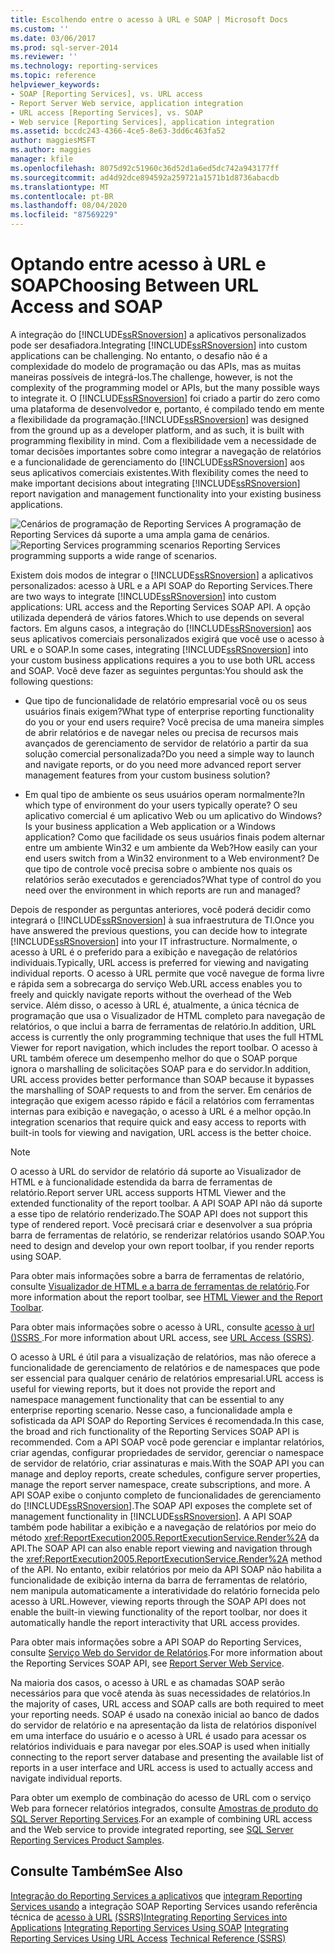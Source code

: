 ```yaml
---
title: Escolhendo entre o acesso à URL e SOAP | Microsoft Docs
ms.custom: ''
ms.date: 03/06/2017
ms.prod: sql-server-2014
ms.reviewer: ''
ms.technology: reporting-services
ms.topic: reference
helpviewer_keywords:
- SOAP [Reporting Services], vs. URL access
- Report Server Web service, application integration
- URL access [Reporting Services], vs. SOAP
- Web service [Reporting Services], application integration
ms.assetid: bccdc243-4366-4ce5-8e63-3dd6c463fa52
author: maggiesMSFT
ms.author: maggies
manager: kfile
ms.openlocfilehash: 8075d92c51960c36d52d1a6ed5dc742a943177ff
ms.sourcegitcommit: ad4d92dce894592a259721a1571b1d8736abacdb
ms.translationtype: MT
ms.contentlocale: pt-BR
ms.lasthandoff: 08/04/2020
ms.locfileid: "87569229"
---
```

# <a name="choosing-between-url-access-and-soap"></a><span data-ttu-id="800d2-102">Optando entre acesso à URL e SOAP</span><span class="sxs-lookup"><span data-stu-id="800d2-102">Choosing Between URL Access and SOAP</span></span>
  <span data-ttu-id="800d2-103">A integração do [!INCLUDE[ssRSnoversion](../../includes/ssrsnoversion-md.md)] a aplicativos personalizados pode ser desafiadora.</span><span class="sxs-lookup"><span data-stu-id="800d2-103">Integrating [!INCLUDE[ssRSnoversion](../../includes/ssrsnoversion-md.md)] into custom applications can be challenging.</span></span> <span data-ttu-id="800d2-104">No entanto, o desafio não é a complexidade do modelo de programação ou das APIs, mas as muitas maneiras possíveis de integrá-los.</span><span class="sxs-lookup"><span data-stu-id="800d2-104">The challenge, however, is not the complexity of the programming model or APIs, but the many possible ways to integrate it.</span></span> <span data-ttu-id="800d2-105">O [!INCLUDE[ssRSnoversion](../../includes/ssrsnoversion-md.md)] foi criado a partir do zero como uma plataforma de desenvolvedor e, portanto, é compilado tendo em mente a flexibilidade da programação.</span><span class="sxs-lookup"><span data-stu-id="800d2-105">[!INCLUDE[ssRSnoversion](../../includes/ssrsnoversion-md.md)] was designed from the ground up as a developer platform, and as such, it is built with programming flexibility in mind.</span></span> <span data-ttu-id="800d2-106">Com a flexibilidade vem a necessidade de tomar decisões importantes sobre como integrar a navegação de relatórios e a funcionalidade de gerenciamento do [!INCLUDE[ssRSnoversion](../../includes/ssrsnoversion-md.md)] aos seus aplicativos comerciais existentes.</span><span class="sxs-lookup"><span data-stu-id="800d2-106">With flexibility comes the need to make important decisions about integrating [!INCLUDE[ssRSnoversion](../../includes/ssrsnoversion-md.md)] report navigation and management functionality into your existing business applications.</span></span>

 <span data-ttu-id="800d2-107">![Cenários de programação de Reporting Services](../../../2014/reporting-services/media/bk-ext-04.gif "Cenários de programação do Reporting Services") A programação de Reporting Services dá suporte a uma ampla gama de cenários.</span><span class="sxs-lookup"><span data-stu-id="800d2-107">![Reporting Services programming scenarios](../../../2014/reporting-services/media/bk-ext-04.gif "Reporting Services programming scenarios") Reporting Services programming supports a wide range of scenarios.</span></span>

 <span data-ttu-id="800d2-108">Existem dois modos de integrar o [!INCLUDE[ssRSnoversion](../../includes/ssrsnoversion-md.md)] a aplicativos personalizados: acesso à URL e a API SOAP do Reporting Services.</span><span class="sxs-lookup"><span data-stu-id="800d2-108">There are two ways to integrate [!INCLUDE[ssRSnoversion](../../includes/ssrsnoversion-md.md)] into custom applications: URL access and the Reporting Services SOAP API.</span></span> <span data-ttu-id="800d2-109">A opção utilizada dependerá de vários fatores.</span><span class="sxs-lookup"><span data-stu-id="800d2-109">Which to use depends on several factors.</span></span> <span data-ttu-id="800d2-110">Em alguns casos, a integração do [!INCLUDE[ssRSnoversion](../../includes/ssrsnoversion-md.md)] aos seus aplicativos comerciais personalizados exigirá que você use o acesso à URL e o SOAP.</span><span class="sxs-lookup"><span data-stu-id="800d2-110">In some cases, integrating [!INCLUDE[ssRSnoversion](../../includes/ssrsnoversion-md.md)] into your custom business applications requires a you to use both URL access and SOAP.</span></span> <span data-ttu-id="800d2-111">Você deve fazer as seguintes perguntas:</span><span class="sxs-lookup"><span data-stu-id="800d2-111">You should ask the following questions:</span></span>

-   <span data-ttu-id="800d2-112">Que tipo de funcionalidade de relatório empresarial você ou os seus usuários finais exigem?</span><span class="sxs-lookup"><span data-stu-id="800d2-112">What type of enterprise reporting functionality do you or your end users require?</span></span> <span data-ttu-id="800d2-113">Você precisa de uma maneira simples de abrir relatórios e de navegar neles ou precisa de recursos mais avançados de gerenciamento de servidor de relatório a partir da sua solução comercial personalizada?</span><span class="sxs-lookup"><span data-stu-id="800d2-113">Do you need a simple way to launch and navigate reports, or do you need more advanced report server management features from your custom business solution?</span></span>

-   <span data-ttu-id="800d2-114">Em qual tipo de ambiente os seus usuários operam normalmente?</span><span class="sxs-lookup"><span data-stu-id="800d2-114">In which type of environment do your users typically operate?</span></span> <span data-ttu-id="800d2-115">O seu aplicativo comercial é um aplicativo Web ou um aplicativo do Windows?</span><span class="sxs-lookup"><span data-stu-id="800d2-115">Is your business application a Web application or a Windows application?</span></span> <span data-ttu-id="800d2-116">Como que facilidade os seus usuários finais podem alternar entre um ambiente Win32 e um ambiente da Web?</span><span class="sxs-lookup"><span data-stu-id="800d2-116">How easily can your end users switch from a Win32 environment to a Web environment?</span></span> <span data-ttu-id="800d2-117">De que tipo de controle você precisa sobre o ambiente nos quais os relatórios serão executados e gerenciados?</span><span class="sxs-lookup"><span data-stu-id="800d2-117">What type of control do you need over the environment in which reports are run and managed?</span></span>

 <span data-ttu-id="800d2-118">Depois de responder as perguntas anteriores, você poderá decidir como integrará o [!INCLUDE[ssRSnoversion](../../includes/ssrsnoversion-md.md)] à sua infraestrutura de TI.</span><span class="sxs-lookup"><span data-stu-id="800d2-118">Once you have answered the previous questions, you can decide how to integrate [!INCLUDE[ssRSnoversion](../../includes/ssrsnoversion-md.md)] into your IT infrastructure.</span></span> <span data-ttu-id="800d2-119">Normalmente, o acesso à URL é o preferido para a exibição e navegação de relatórios individuais.</span><span class="sxs-lookup"><span data-stu-id="800d2-119">Typically, URL access is preferred for viewing and navigating individual reports.</span></span> <span data-ttu-id="800d2-120">O acesso à URL permite que você navegue de forma livre e rápida sem a sobrecarga do serviço Web.</span><span class="sxs-lookup"><span data-stu-id="800d2-120">URL access enables you to freely and quickly navigate reports without the overhead of the Web service.</span></span> <span data-ttu-id="800d2-121">Além disso, o acesso à URL é, atualmente, a única técnica de programação que usa o Visualizador de HTML completo para navegação de relatórios, o que inclui a barra de ferramentas de relatório.</span><span class="sxs-lookup"><span data-stu-id="800d2-121">In addition, URL access is currently the only programming technique that uses the full HTML Viewer for report navigation, which includes the report toolbar.</span></span> <span data-ttu-id="800d2-122">O acesso à URL também oferece um desempenho melhor do que o SOAP porque ignora o marshalling de solicitações SOAP para e do servidor.</span><span class="sxs-lookup"><span data-stu-id="800d2-122">In addition, URL access provides better performance than SOAP because it bypasses the marshalling of SOAP requests to and from the server.</span></span> <span data-ttu-id="800d2-123">Em cenários de integração que exigem acesso rápido e fácil a relatórios com ferramentas internas para exibição e navegação, o acesso à URL é a melhor opção.</span><span class="sxs-lookup"><span data-stu-id="800d2-123">In integration scenarios that require quick and easy access to reports with built-in tools for viewing and navigation, URL access is the better choice.</span></span>

> [!NOTE]
>  <span data-ttu-id="800d2-124">O acesso à URL do servidor de relatório dá suporte ao Visualizador de HTML e à funcionalidade estendida da barra de ferramentas de relatório.</span><span class="sxs-lookup"><span data-stu-id="800d2-124">Report server URL access supports HTML Viewer and the extended functionality of the report toolbar.</span></span> <span data-ttu-id="800d2-125">A API SOAP API não dá suporte a esse tipo de relatório renderizado.</span><span class="sxs-lookup"><span data-stu-id="800d2-125">The SOAP API does not support this type of rendered report.</span></span> <span data-ttu-id="800d2-126">Você precisará criar e desenvolver a sua própria barra de ferramentas de relatório, se renderizar relatórios usando SOAP.</span><span class="sxs-lookup"><span data-stu-id="800d2-126">You need to design and develop your own report toolbar, if you render reports using SOAP.</span></span>

 <span data-ttu-id="800d2-127">Para obter mais informações sobre a barra de ferramentas de relatório, consulte [Visualizador de HTML e a barra de ferramentas de relatório](../html-viewer-and-the-report-toolbar.md).</span><span class="sxs-lookup"><span data-stu-id="800d2-127">For more information about the report toolbar, see [HTML Viewer and the Report Toolbar](../html-viewer-and-the-report-toolbar.md).</span></span>

 <span data-ttu-id="800d2-128">Para obter mais informações sobre o acesso à URL, consulte [acesso à url &#40;&#41;SSRS ](../url-access-ssrs.md).</span><span class="sxs-lookup"><span data-stu-id="800d2-128">For more information about URL access, see [URL Access &#40;SSRS&#41;](../url-access-ssrs.md).</span></span>

 <span data-ttu-id="800d2-129">O acesso à URL é útil para a visualização de relatórios, mas não oferece a funcionalidade de gerenciamento de relatórios e de namespaces que pode ser essencial para qualquer cenário de relatórios empresarial.</span><span class="sxs-lookup"><span data-stu-id="800d2-129">URL access is useful for viewing reports, but it does not provide the report and namespace management functionality that can be essential to any enterprise reporting scenario.</span></span> <span data-ttu-id="800d2-130">Nesse caso, a funcionalidade ampla e sofisticada da API SOAP do Reporting Services é recomendada.</span><span class="sxs-lookup"><span data-stu-id="800d2-130">In this case, the broad and rich functionality of the Reporting Services SOAP API is recommended.</span></span> <span data-ttu-id="800d2-131">Com a API SOAP você pode gerenciar e implantar relatórios, criar agendas, configurar propriedades de servidor, gerenciar o namespace de servidor de relatório, criar assinaturas e mais.</span><span class="sxs-lookup"><span data-stu-id="800d2-131">With the SOAP API you can manage and deploy reports, create schedules, configure server properties, manage the report server namespace, create subscriptions, and more.</span></span> <span data-ttu-id="800d2-132">A API SOAP exibe o conjunto completo de funcionalidades de gerenciamento do [!INCLUDE[ssRSnoversion](../../includes/ssrsnoversion-md.md)].</span><span class="sxs-lookup"><span data-stu-id="800d2-132">The SOAP API exposes the complete set of management functionality in [!INCLUDE[ssRSnoversion](../../includes/ssrsnoversion-md.md)].</span></span> <span data-ttu-id="800d2-133">A API SOAP também pode habilitar a exibição e a navegação de relatórios por meio do método <xref:ReportExecution2005.ReportExecutionService.Render%2A> da API.</span><span class="sxs-lookup"><span data-stu-id="800d2-133">The SOAP API can also enable report viewing and navigation through the <xref:ReportExecution2005.ReportExecutionService.Render%2A> method of the API.</span></span> <span data-ttu-id="800d2-134">No entanto, exibir relatórios por meio da API SOAP não habilita a funcionalidade de exibição interna da barra de ferramentas de relatório, nem manipula automaticamente a interatividade do relatório fornecida pelo acesso à URL.</span><span class="sxs-lookup"><span data-stu-id="800d2-134">However, viewing reports through the SOAP API does not enable the built-in viewing functionality of the report toolbar, nor does it automatically handle the report interactivity that URL access provides.</span></span>

 <span data-ttu-id="800d2-135">Para obter mais informações sobre a API SOAP do Reporting Services, consulte [Serviço Web do Servidor de Relatórios](../report-server-web-service/report-server-web-service.md).</span><span class="sxs-lookup"><span data-stu-id="800d2-135">For more information about the Reporting Services SOAP API, see [Report Server Web Service](../report-server-web-service/report-server-web-service.md).</span></span>

 <span data-ttu-id="800d2-136">Na maioria dos casos, o acesso à URL e as chamadas SOAP serão necessários para que você atenda às suas necessidades de relatórios.</span><span class="sxs-lookup"><span data-stu-id="800d2-136">In the majority of cases, URL access and SOAP calls are both required to meet your reporting needs.</span></span> <span data-ttu-id="800d2-137">SOAP é usado na conexão inicial ao banco de dados do servidor de relatório e na apresentação da lista de relatórios disponível em uma interface do usuário e o acesso à URL é usado para acessar os relatórios individuais e para navegar por eles.</span><span class="sxs-lookup"><span data-stu-id="800d2-137">SOAP is used when initially connecting to the report server database and presenting the available list of reports in a user interface and URL access is used to actually access and navigate individual reports.</span></span>

 <span data-ttu-id="800d2-138">Para obter um exemplo de combinação do acesso de URL com o serviço Web para fornecer relatórios integrados, consulte [Amostras de produto do SQL Server Reporting Services](https://go.microsoft.com/fwlink/?LinkId=177889).</span><span class="sxs-lookup"><span data-stu-id="800d2-138">For an example of combining URL access and the Web service to provide integrated reporting, see [SQL Server Reporting Services Product Samples](https://go.microsoft.com/fwlink/?LinkId=177889).</span></span>

## <a name="see-also"></a><span data-ttu-id="800d2-139">Consulte Também</span><span class="sxs-lookup"><span data-stu-id="800d2-139">See Also</span></span>
 <span data-ttu-id="800d2-140">[Integração do Reporting Services a aplicativos](../../../2014/reporting-services/application-integration/integrating-reporting-services-into-applications.md) que [integram Reporting Services usando](../application-integration/integrating-reporting-services-using-soap.md) a integração SOAP Reporting Services usando referência técnica de [acesso à URL](../application-integration/integrating-reporting-services-using-url-access.md) [&#40;SSRS&#41;](../../../2014/reporting-services/technical-reference-ssrs.md)</span><span class="sxs-lookup"><span data-stu-id="800d2-140">[Integrating Reporting Services into Applications](../../../2014/reporting-services/application-integration/integrating-reporting-services-into-applications.md) [Integrating Reporting Services Using SOAP](../application-integration/integrating-reporting-services-using-soap.md) [Integrating Reporting Services Using URL Access](../application-integration/integrating-reporting-services-using-url-access.md) [Technical Reference &#40;SSRS&#41;](../../../2014/reporting-services/technical-reference-ssrs.md)</span></span>


